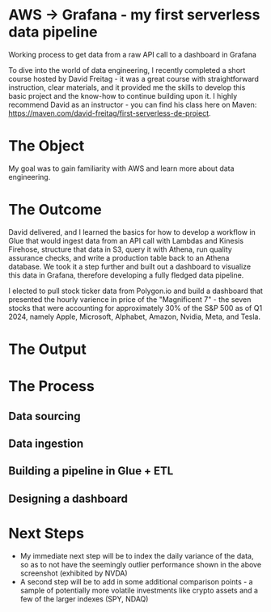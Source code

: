 # AWS -> Grafana - my first serverless data pipeline
Working process to get data from a raw API call to a dashboard in Grafana


To dive into the world of data engineering, I recently completed a short course hosted by David Freitag - it was a great course with straightforward instruction, clear materials, and it provided me the skills to develop this basic project and the know-how to continue building upon it. I highly recommend David as an instructor - you can find his class here on Maven: https://maven.com/david-freitag/first-serverless-de-project.

# The Object
My goal was to gain familiarity with AWS and learn more about data engineering.

# The Outcome
David delivered, and I learned the basics for how to develop a workflow in Glue that would ingest data from an API call with Lambdas and Kinesis Firehose, structure that data in S3, query it with Athena, run quality assurance checks, and write a production table back to an Athena database. We took it a step further and built out a dashboard to visualize this data in Grafana, therefore developing a fully fledged data pipeline.

I elected to pull stock ticker data from Polygon.io and build a dashboard that presented the hourly varience in price of the "Magnificent 7" - the seven stocks that were accounting for approximately 30% of the S&P 500 as of Q1 2024, namely Apple, Microsoft, Alphabet, Amazon, Nvidia, Meta, and Tesla.

# The Output

# The Process
## Data sourcing
## Data ingestion
## Building a pipeline in Glue + ETL
## Designing a dashboard

# Next Steps
- My immediate next step will be to index the daily variance of the data, so as to not have the seemingly outlier performance shown in the above screenshot (exhibited by NVDA)
- A second step will be to add in some additional comparison points - a sample of potentially more volatile investments like crypto assets and a few of the larger indexes (SPY, NDAQ)
